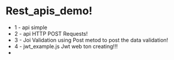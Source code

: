 ﻿# Rest_apis_demo!

* 1 - api simple 
* 2 - api HTTP POST Requests!
* 3 - Joi Validation using Post metod to post the data validation!
* 4 - jwt_example.js Jwt web ton creating!!!
* 
